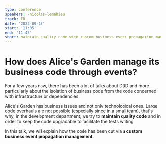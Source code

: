 ```yaml
---
type: conference
speakers: -nicolas-lemahieu
track: FR
date: '2022-09-15'
start: '11:05'
end: '11:45'
short: Maintain quality code with custom business event propagation management.
---
```


# How does Alice's Garden manage its business code through events?

For a few years now, there has been a lot of talks about DDD and more particularly about the isolation of business code from the code concerned with infrastructure or dependencies.

Alice's Garden has business issues and not only technological ones. Large code overhauls are not possible (especially since in a small team), that's why, in the development department, we try to **maintain quality code** and in order to keep the code upgradable to facilitate the tests writing

In this talk, we will explain how the code has been cut via **a custom business event propagation management**.



